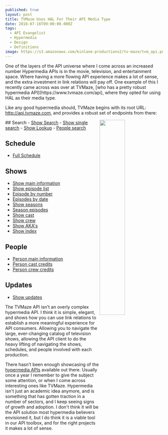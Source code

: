 ```yaml
---
published: true
layout: post
title: TVMaze Uses HAL For Their API Media Type
date: 2018-07-16T09:00:00.000Z
tags:
  - API Evangelist
  - Hypermedia
  - Design
  - Definitions
image: https://s3.amazonaws.com/kinlane-productions2/tv-maze/tvm_api.png
---
```

<p></p>One of the layers of the API universe where I come across an increased number Hypermedia APIs is in the movie, television, and entertainment space. Where having a more flowing API experience makes a lot of sense, and the extra investment in link relations will pay off. One example of this I recently came across was over at TVMaze, [who has a pretty robust hypermedia API](https://www.tvmaze.com/api), where they opted for using HAL as their media type.

Like any good hypermedia should, TVMaze begins with its root URL: http://api.tvmaze.com, and provides a robust set of endpoints from there:
<p><img src="https://s3.amazonaws.com/kinlane-productions2/tv-maze/tvmaze-ha.png" width="40%" align="right" /></p>
## Search
- <a href="http://www.tvmaze.com/api#show-search">Show Search</a>
- <a href="http://www.tvmaze.com/api#show-single-search">Show single search</a>
- <a href="http://www.tvmaze.com/api#show-lookup">Show Lookup</a>
- <a href="http://www.tvmaze.com/api#people-search">People search</a>

## Schedule
- <a href="http://www.tvmaze.com/api#full-schedule">Full Schedule</a>

## Shows
- <a href="http://www.tvmaze.com/api#show-main-information">Show main information</a>
- <a href="http://www.tvmaze.com/api#show-episode-list">Show episode list</a>
- <a href="http://www.tvmaze.com/api#episode-by-number">Episode by number</a>
- <a href="http://www.tvmaze.com/api#episodes-by-date">Episodes by date</a>
- <a href="http://www.tvmaze.com/api#show-seasons">Show seasons</a>
- <a href="http://www.tvmaze.com/api#season-episodes">Season episodes</a>               
- <a href="http://www.tvmaze.com/api#show-cast">Show cast</a>
- <a href="http://www.tvmaze.com/api#show-crew">Show crew</a>
- <a href="http://www.tvmaze.com/api#show-aka">Show AKA's</a>
- <a href="http://www.tvmaze.com/api#show-index">Show index</a>

## People
- <a href="http://www.tvmaze.com/api#person-main-information">Person main information</a>
- <a href="http://www.tvmaze.com/api#person-cast-credits">Person cast credits</a>
- <a href="http://www.tvmaze.com/api#person-crew-credits">Person crew credits</a>

## Updates
- <a href="http://www.tvmaze.com/api#show-updates">Show updates</a>

The TVMaze API isn't an overly complex hypermedia API. I think it is simple, elegant, and shows how you can use link relations to establish a more meaningful experience for API consumers. Allowing you to navigate the large, ever-changing catalog of television shows, allowing the API client to do the heavy lifting of navigating the shows, schedules, and people involved with each production.

There hasn't been enough showcasing of the [hypermedia APIs](http://hypermedia.apievangelist.com) available out there. Usually once a year I remember to give the subject some attention, or when I come across interesting ones like TVMaze. Hypermedia isn't just an academic idea anymore, and is something that has gotten traction in a number of sectors, and I keep seeing signs of growth and adoption. I don't think it will be the API solution most hypermedia believers envisioned it, but I do think it is a viable tool in our API toolbox, and for the right projects it makes a lot of sense.
